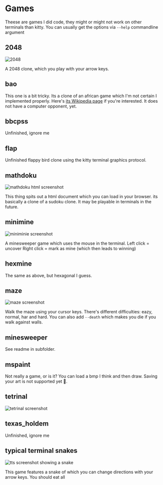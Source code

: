 # Games

Theese are games I did code, they might or might not work on other terminals than kitty.
You can usually get the options via `--help` commandline argument

## 2048
![2048](2048.png)

A 2048 clone, which you play with your arrow keys.

## bao
This one is a bit tricky.
Its a clone of an african game which I'm not certain I implemented properly.
Here's [its Wikipedia page](https://en.wikipedia.org/wiki/Bao_(game)) if you're interested.
It does not have a computer opponent, yet.

## bbcpss
Unfinished, ignore me

## flap
Unfinished flappy bird clone using the kitty terminal graphics protocol.

## mathdoku
![mathdoku html screenshot](mathdoku.rb.html.png)

This thing spits out a html document which you can load in your browser.
its basically a clone of a sudoku clone.
It may be playable in terminals in the future.

## minimine
![miniminie screenshot](minimine.png)

A minesweeper game which uses the mouse in the terminal.
Left click = uncover
Right click = mark as mine (which then leads to winning)

## hexmine
The same as above, but hexagonal I guess.

## maze
![maze screenshot](maze.png)

Walk the maze using your cursor keys.
There's different difficulties: eazy, normal, har and hard.
You can also add `--death` which makes you die if you walk against walls.

## minesweeper
See readme in subfolder.

## mspaint
Not really a game, or is it?
You can load a bmp I think and then draw.
Saving your art is not supported yet 🤷.

## tetrinal
![tetrinal screenshot](tetrinal.png)

## texas_holdem
Unfinished, ignore me

## typical terminal snakes
![tts screenshot showing a snake](typical_terminal_snakes.png)

This game features a snake of which you can change directions with your arrow keys.
You should eat all

